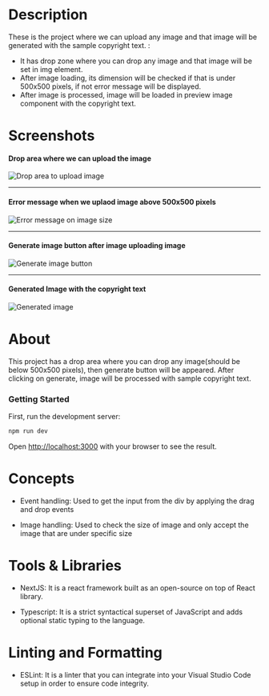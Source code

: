 # Description

These is the project where we can upload any image and that image will be generated with the sample copyright text. :
- It has drop zone where you can drop any image and that image will be set in img element.
- After image loading, its dimension will be checked if that is under 500x500 pixels, if not error message will be displayed.
- After image is processed, image will be loaded in preview image component with the copyright text.

# Screenshots
#### Drop area where we can upload the image
![Drop area to upload image](https://user-images.githubusercontent.com/15182066/208676438-344a3719-7805-48c7-a8c7-008e1c1251cd.png)

----

#### Error message when we uplaod image above 500x500 pixels
![Error message on image size](https://user-images.githubusercontent.com/15182066/208676544-807a4c2c-30c8-4d73-93b9-d16c1377c146.png)

----

#### Generate image button after image uploading image
![Generate image button](https://user-images.githubusercontent.com/15182066/208676575-988a5405-44ea-4615-854c-0748a0092c87.png)

----

#### Generated Image with the copyright text
![Generated image](https://user-images.githubusercontent.com/15182066/208676588-f6a748d3-0177-4f06-a607-664df3a01860.png)


# About

This project has a drop area where you can drop any image(should be below 500x500 pixels), then generate button will be appeared. After clicking on generate, image will be processed with sample copyright text.

### Getting Started

First, run the development server:

```bash
npm run dev
```

Open [http://localhost:3000](http://localhost:3000) with your browser to see the result.

# Concepts

- Event handling: Used to get the input from the div by applying the drag and drop events

- Image handling: Used to check the size of image and only accept the image that are under specific size

# Tools & Libraries

- NextJS: It is a react framework built as an open-source on top of React library.

- Typescript: It is a strict syntactical superset of JavaScript and adds optional static typing to the language.


# Linting and Formatting

- ESLint: It is a linter that you can integrate into your Visual Studio Code setup in order to ensure code integrity.
